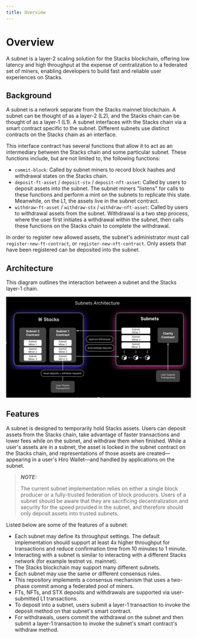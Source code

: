 ```yaml
---
title: Overview
---
```


# Overview

A subnet is a layer-2 scaling solution for the Stacks blockchain, offering low latency and high throughput at the expense of centralization to a federated set of miners, enabling developers to build fast and reliable user experiences on Stacks.

## Background

A subnet is a network separate from the Stacks mainnet blockchain. A subnet can be thought of as a layer-2 (L2), and the Stacks chain can be thought of as a layer-1 (L1). A subnet interfaces with the Stacks chain via a smart contract specific to the subnet. Different subnets use distinct contracts on the Stacks chain as an interface.

This interface contract has several functions that allow it to act as an intermediary between the Stacks chain and some particular subnet. These functions include, but are not limited to, the following functions:

- `commit-block`: Called by subnet miners to record block hashes and withdrawal states on the Stacks chain.
- `deposit-ft-asset` / `deposit-stx` / `deposit-nft-asset`: Called by users to deposit assets into the subnet. The subnet miners "listens" for calls to these functions and perform a mint on the subnets to replicate this state. Meanwhile, on the L1, the assets live in the subnet contract.
- `withdraw-ft-asset` / `withdraw-stx` / `withdraw-nft-asset`: Called by users to withdrawal assets from the subnet. Withdrawal is a two step process, where the user first initiates a withdrawal within the subnet, then calls these functions on the Stacks chain to complete the withdrawal.

In order to register new allowed assets, the subnet's administrator must call `register-new-ft-contract`, or `register-new-nft-contract`. Only assets that have been registered can be deposited into the subnet.

## Architecture

This diagram outlines the interaction between a subnet and the Stacks layer-1 chain.

![Architecture of subnets.](images/subnets-architecture.png)

## Features

A subnet is designed to temporarily hold Stacks assets. Users can deposit assets from the Stacks chain, take advantage of faster transactions and lower fees while on the subnet, and withdraw them when finished.
While a user's assets are in a subnet, the asset is locked in the subnet contract on the Stacks chain, and representations of those assets are created—appearing in a user's Hiro Wallet—and handled by applications on the subnet.

> **_NOTE:_**
>
> The current subnet implementation relies on either a single block producer or
> a fully-trusted federation of block producers. Users of a subnet should be
> aware that they are sacrificing decentralization and security for the speed
> provided in the subnet, and therefore should only deposit assets into trusted
> subnets.

Listed below are some of the features of a subnet:

- Each subnet may define its throughput settings. The default implementation should support at least 4x higher throughput for transactions and reduce confirmation time from 10 minutes to 1 minute.
- Interacting with a subnet is similar to interacting with a different Stacks network (for example testnet vs. mainnet).
- The Stacks blockchain may support many different subnets.
- Each subnet may use the same or different consensus rules.
- This repository implements a consensus mechanism that uses a two-phase commit among a federated pool of miners.
- FTs, NFTs, and STX deposits and withdrawals are supported via user-submitted L1 transactions.
- To deposit into a subnet, users submit a layer-1 transaction to invoke the deposit method on that subnet's smart contract.
- For withdrawals, users commit the withdrawal on the subnet and then submit a layer-1 transaction to invoke the subnet's smart contract's withdraw method.
